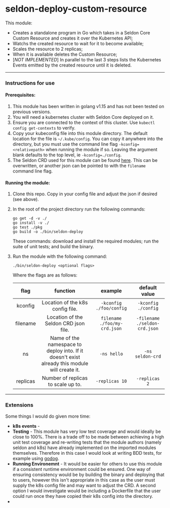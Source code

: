 # seldon-deploy-custom-resource

This module:

* Creates a standalone program in Go which takes in a Seldon Core Custom Resource and creates it over the Kubernetes API;
* Watchs the created resource to wait for it to become available;
* Scales the resource to 2 replicas;
* When it is available deletes the Custom Resource;
* [_NOT IMPLEMENTED_] In parallel to the last 3 steps lists the Kubernetes Events emitted by the created resource until it is deleted.



-------
### Instructions for use

#### Prerequisites:
1. This module has been written in golang v1.15 and has not been tested on previous versions.
2. You will need a kubernetes cluster with Seldon Core deployed on it.
3. Ensure you are connected to the context of this cluster. Use `kubectl config get-contexts` to verify.
4. Copy your kubeconfig file into this module directory. The default location for
the file is `~/.kube/config`.
You can copy it anywhere into the directory, but you
must use the command line flag `-kconfig=<relativepath>` when running the module if so. Leaving
the argument blank defaults to the top level, ie `-kconfig=./config`.
5. The Seldon CRD used for this module can be found [here](https://raw.githubusercontent.com/SeldonIO/seldon-core/master/notebooks/resources/model.json).
This can be overwritten, or another json can be pointed to with the `filename` command line flag.


#### Running the module:
1. Clone this repo. Copy in your config file and adjust the json if desired (see above).
2. In the root of the project directory run the following commands:
    ```
    go get -d -v ./
    go install -v ./
    go test ./pkg
    go build -o ./bin/seldon-deploy
    ```
    These commands: download and install the required modules; run the suite of unit tests; and build the binary.
3. Run the module with the following command:
    ```
    ./bin/seldon-deploy <optional flags>
    ```
   Where the flags are as follows:

   | flag | function | example | default value |
   | :---: | :---: |:---: | :---: |
   | kconfig | Location of the k8s config file. | `-kconfig ./foo/config` | `-kconfig ./config`  |
   | filename | Location of the Seldon CRD json file. | `filename ./foo/my-crd.json` | `-filename ./seldon-crd.json`  |
   | ns | Name of the namespace to deploy into. If it doesn't exist already this module will create it. | `-ns hello` | `-ns seldon-crd`  |
   | replicas | Number of replicas to scale up to. | `-replicas 10` | `-replicas 2`  |


-------
### Extensions
Some things I would do given more time:
* **k8s events** -
* **Testing** - This module has very low test coverage and would ideally be close to 100%. There is a trade off to be
made between achieving a high unit test coverage and re-writing tests that the module authors (namely seldon and k8s)
have already implemented on the imported modules themselves. Therefore in this case I would look at writing BDD tests,
for example using [godog](https://github.com/cucumber/godog).
* **Running Environemnt** - It would be easier for others to use this module if a consistent runtime environment could
be ensured.
One way of ensuring consistency would be by building the binary and deploying that to users, however this isn't appropriate
in this case as the user must supply the k8s config file and may want to adjust the CRD. A second option I would
investigate would be including a Dockerfile that the user could run once they have copied their k8s config into the
directory.
*